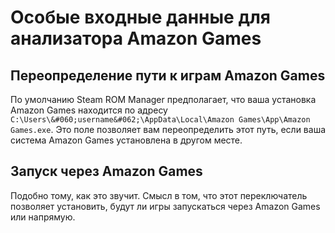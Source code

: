 # Особые входные данные для анализатора Amazon Games

## Переопределение пути к играм Amazon Games
По умолчанию Steam ROM Manager предполагает, что ваша установка Amazon Games находится по адресу `C:\Users\&#060;username&#062;\AppData\Local\Amazon Games\App\Amazon Games.exe`. Это поле позволяет вам переопределить этот путь, если ваша система Amazon Games установлена в другом месте.

## Запуск через Amazon Games

Подобно тому, как это звучит. Смысл в том, что этот переключатель позволяет установить, будут ли игры запускаться через Amazon Games или напрямую.
